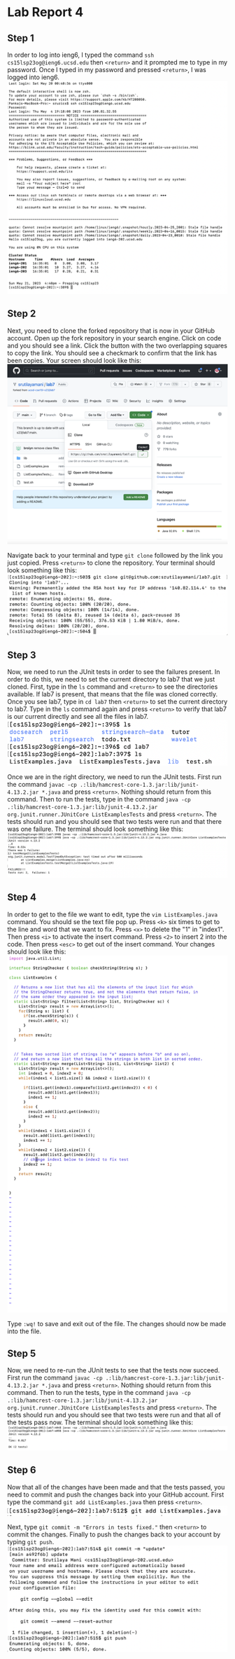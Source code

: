 # Lab Report 4

## Step 1
In order to log into ieng6, I typed the command `ssh cs15lsp23og@ieng6.ucsd.edu` then `<return>` and it prompted me to type in my password. Once I typed in my password and pressed `<return>`, I was logged into ieng6.
![Image](login.png)

## Step 2
Next, you need to clone the forked repository that is now in your GitHub account. Open up the fork repository in your search engine. Click on code and you should see a link. Click the button with the two overlapping squares to copy the link. You should see a checkmark to confirm that the link has been copies. Your screen should look like this:
![Image](copylink.png)

Navigate back to your terminal and type `git clone` followed by the link you just copied. Press `<return>` to clone the repository. Your terminal should look something like this:
![Image](clonecorrect.png)

## Step 3
Now, we need to run the JUnit tests in order to see the failures present. In order to do this, we need to set the current directory to lab7 that we just cloned. First, type in the `ls` command and `<return>` to see the directories available. If lab7 is present, that means that the file was cloned correctly. Once you see lab7, type in `cd lab7` then `<return>` to set the current directory to lab7. Type in the `ls` command again and press `<return>` to verify that lab7 is our current directly and see all the files in lab7.
![Image](lscd.png)
  
Once we are in the right directory, we need to run the JUnit tests. First run the command `javac -cp .:lib/hamcrest-core-1.3.jar:lib/junit-4.13.2.jar *.java` and press `<return>`. Nothing should return from this command. Then to run the tests, type in the command `java -cp .:lib/hamcrest-core-1.3.jar:lib/junit-4.13.2.jar org.junit.runner.JUnitCore ListExamplesTests` and press `<return>`. The tests should run and you should see that two tests were run and that there was one failure. The terminal should look something like this:
![Image](firsttest.png)

## Step 4
In order to get to the file we want to edit, type the `vim ListExamples.java` command. You should se the text file pop up. Press `<k>` six times to get to the line and word that we want to fix. Press `<x>` to delete the "1" in "index1". Then press `<i>` to activate the insert command. Press `<2>` to insert 2 into the code. Then press `<esc>` to get out of the insert command. Your changes should look like this:
![Image](vim.png)

Type `:wq!` to save and exit out of the file. The changes should now be made into the file.
  
## Step 5
Now, we need to re-run the JUnit tests to see that the tests now succeed. First run the command `javac -cp .:lib/hamcrest-core-1.3.jar:lib/junit-4.13.2.jar *.java` and press `<return>`. Nothing should return from this command. Then to run the tests, type in the command `java -cp .:lib/hamcrest-core-1.3.jar:lib/junit-4.13.2.jar org.junit.runner.JUnitCore ListExamplesTests` and press `<return>`. The tests should run and you should see that two tests were run and that all of the tests pass now. The terminal should look something like this:
![Image](secondtest.png)

## Step 6
Now that all of the changes have been made and that the tests passed, you need to commit and push the changes back into your GitHub account. First type the command `git add ListExamples.java` then press `<return>`. 
![Image](addcorrect.png)

Next, type `git commit -m "Errors in tests fixed."` then `<return>` to commit the changes. Finally to push the changes back to your account by typing `git push`. 
![Image](pushcorrect.png)
